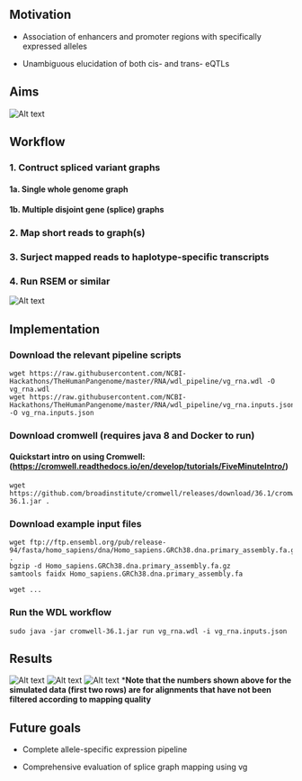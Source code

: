 ## Motivation

* Association of enhancers and promoter regions with specifically expressed alleles

* Unambiguous elucidation of both cis- and trans- eQTLs


## Aims

![Alt text](https://github.com/NCBI-Hackathons/TheHumanPangenome/blob/master/RNA/RNA_project_day3_aims.jpg)



## Workflow

### 1. Contruct spliced variant graphs

#### 1a. Single whole genome graph

#### 1b. Multiple disjoint gene (splice) graphs

### 2. Map short reads to graph(s)

### 3. Surject mapped reads to haplotype-specific transcripts

### 4. Run RSEM or similar

![Alt text](https://github.com/NCBI-Hackathons/TheHumanPangenome/blob/master/RNA/RNA_project_day_3_pipeline.jpg)


## Implementation

### Download the relevant pipeline scripts
```
wget https://raw.githubusercontent.com/NCBI-Hackathons/TheHumanPangenome/master/RNA/wdl_pipeline/vg_rna.wdl -O vg_rna.wdl
wget https://raw.githubusercontent.com/NCBI-Hackathons/TheHumanPangenome/master/RNA/wdl_pipeline/vg_rna.inputs.json -O vg_rna.inputs.json
```

### Download cromwell (requires java 8 and Docker to run)
#### Quickstart intro on using Cromwell: (https://cromwell.readthedocs.io/en/develop/tutorials/FiveMinuteIntro/)
```
wget https://github.com/broadinstitute/cromwell/releases/download/36.1/cromwell-36.1.jar .
```
### Download example input files
```
wget ftp://ftp.ensembl.org/pub/release-94/fasta/homo_sapiens/dna/Homo_sapiens.GRCh38.dna.primary_assembly.fa.gz .
bgzip -d Homo_sapiens.GRCh38.dna.primary_assembly.fa.gz
samtools faidx Homo_sapiens.GRCh38.dna.primary_assembly.fa

wget ...
```
### Run the WDL workflow
```
sudo java -jar cromwell-36.1.jar run vg_rna.wdl -i vg_rna.inputs.json

```

## Results

![Alt text](https://github.com/NCBI-Hackathons/TheHumanPangenome/blob/master/RNA/RNA_project_day3_SMIM11A.jpg)
![Alt text](https://github.com/NCBI-Hackathons/TheHumanPangenome/blob/master/RNA/RNA_project_day3_SMIM11A_var.jpg)
![Alt text](https://github.com/NCBI-Hackathons/TheHumanPangenome/blob/master/RNA/RNA_project_day3_mapstats.jpg)
***Note that the numbers shown above for the simulated data (first two rows) are for alignments that have not been filtered according to mapping quality**  

## Future goals

* Complete allele-specific expression pipeline

* Comprehensive evaluation of splice graph mapping using vg




